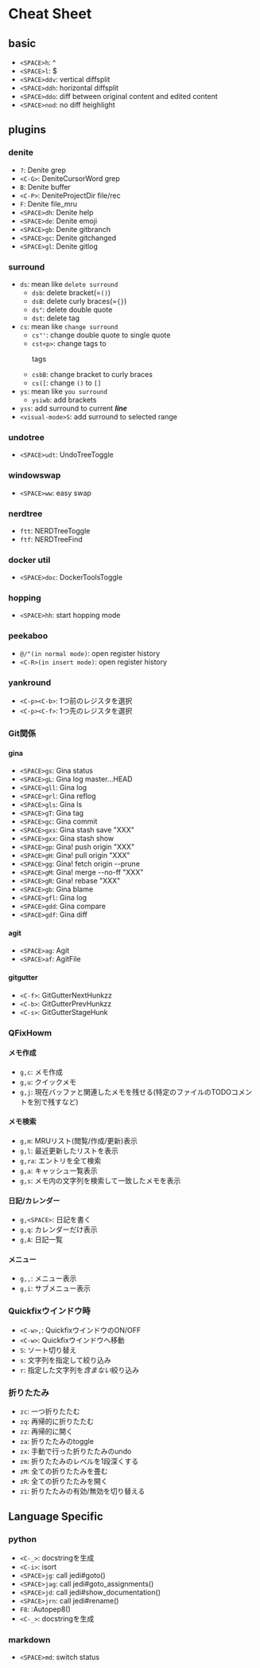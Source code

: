 # Cheat Sheet

## basic
- `<SPACE>h`: ^
- `<SPACE>l`: $
- `<SPACE>ddv`: vertical diffsplit
- `<SPACE>ddh`: horizontal diffsplit
- `<SPACE>ddo`: diff between original content and edited content
- `<SPACE>nod`: no diff heighlight

## plugins

### denite
- `?`: Denite grep
- `<C-G>`: DeniteCursorWord grep
- `B`: Denite buffer
- `<C-P>`: DeniteProjectDir file/rec
- `F`: Denite file_mru
- `<SPACE>dh`: Denite help
- `<SPACE>de`: Denite emoji
- `<SPACE>gb`: Denite gitbranch
- `<SPACE>gc`: Denite gitchanged
- `<SPACE>gl`: Denite gitlog

### surround
- `ds`: mean like `delete surround`
  - `dsb`: delete bracket(=`()`)
  - `dsB`: delete curly braces(=`{}`)
  - `ds"`: delete double quote
  - `dst`: delete tag
- `cs`: mean like `change surround`
  - `cs"'`: change double quote to single quote
  - `cst<p>`: change tags to <p>tags
  - `csbB`: change bracket to curly braces
  - `cs([`: change `()` to `[]`
- `ys`: mean like `you surround`
  - `ysiwb`: add brackets
- `yss`: add surround to current ***line***
- `<visual-mode>S`: add surround to selected range

### undotree
- `<SPACE>udt`: UndoTreeToggle

### windowswap
- `<SPACE>ww`: easy swap

### nerdtree
- `ftt`: NERDTreeToggle
- `ftf`: NERDTreeFind

### docker util
- `<SPACE>doc`: DockerToolsToggle

### hopping
- `<SPACE>hh`: start hopping mode

### peekaboo
- `@/"(in normal mode)`: open register history
- `<C-R>(in insert mode)`: open register history

### yankround
- `<C-p><C-b>`: 1つ前のレジスタを選択
- `<C-p><C-f>`: 1つ先のレジスタを選択

### Git関係
#### gina
- `<SPACE>gs`: Gina status
- `<SPACE>gL`: Gina log master...HEAD
- `<SPACE>gll`: Gina log
- `<SPACE>grl`: Gina reflog
- `<SPACE>gls`: Gina ls
- `<SPACE>gT`: Gina tag
- `<SPACE>gc`: Gina commit
- `<SPACE>gxs`: Gina stash save "XXX"
- `<SPACE>gxx`: Gina stash show
- `<SPACE>gp`: Gina! push origin "XXX"
- `<SPACE>gH`: Gina! pull origin "XXX"
- `<SPACE>gg`: Gina! fetch origin --prune
- `<SPACE>gM`: Gina! merge --no-ff "XXX"
- `<SPACE>gR`: Gina! rebase "XXX"
- `<SPACE>gb`: Gina blame
- `<SPACE>gfl`: Gina log
- `<SPACE>gdd`: Gina compare
- `<SPACE>gdf`: Gina diff

#### agit
- `<SPACE>ag`: Agit
- `<SPACE>af`: AgitFile

#### gitgutter
- `<C-f>`: GitGutterNextHunkzz
- `<C-b>`: GitGutterPrevHunkzz
- `<C-s>`: GitGutterStageHunk

### QFixHowm
#### メモ作成
- `g,c`: メモ作成
- `g,u`: クイックメモ
- `g,j`: 現在バッファと関連したメモを残せる(特定のファイルのTODOコメントを別で残すなど)

#### メモ検索
- `g,m`: MRUリスト(閲覧/作成/更新)表示
- `g,l`: 最近更新したリストを表示
- `g,ra`: エントリを全て検索
- `g,a`: キャッシュ一覧表示
- `g,s`: メモ内の文字列を検索して一致したメモを表示

#### 日記/カレンダー
- `g,<SPACE>`: 日記を書く
- `g,q`: カレンダーだけ表示
- `g,A`: 日記一覧

#### メニュー
- `g,,`: メニュー表示
- `g,i`: サブメニュー表示

### Quickfixウインドウ時
- `<C-w>,`: QuickfixウインドウのON/OFF
- `<C-w>`: Quickfixウインドウへ移動
- `S`: ソート切り替え
- `s`: 文字列を指定して絞り込み
- `r`: 指定した文字列を*含まない*絞り込み

### 折りたたみ
- `zc`: 一つ折りたたむ
- `zq`: 再帰的に折りたたむ
- `zz`: 再帰的に開く
- `za`: 折りたたみのtoggle
- `zx`: 手動で行った折りたたみのundo
- `zm`: 折りたたみのレベルを1段深くする
- `zM`: 全ての折りたたみを畳む
- `zR`: 全ての折りたたみを開く
- `zi`: 折りたたみの有効/無効を切り替える

## Language Specific
### python
- `<C-_>`: docstringを生成
- `<C-i>`: isort
- `<SPACE>jg`: call jedi#goto()
- `<SPACE>jag`: call jedi#goto_assignments()
- `<SPACE>jd`: call jedi#show_documentation()
- `<SPACE>jrn`: call jedi#rename()
- `F8`: :Autopep8()
- `<C-_>`: docstringを生成

### markdown
- `<SPACE>md`: switch status

